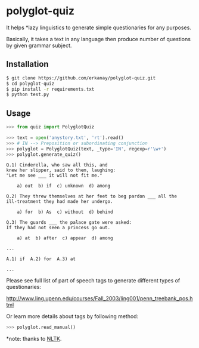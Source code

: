 # polyglot-quiz

It helps *lazy linguistics to generate simple questionaries for any purposes.

Basically, it takes a text in any language then produce number of questions by given grammar subject.

## Installation

```sh
$ git clone https://github.com/erkanay/polyglot-quiz.git
$ cd polyglot-quiz
$ pip install -r requirements.txt
$ python test.py
```

## Usage
```python
>>> from quiz import PolyglotQuiz

>>> text = open('anystory.txt', 'rt').read()
>>> # IN --> Preposition or subordinating conjunction
>>> polyglot = PolyglotQuiz(text, _type='IN', regexp=r'\w+')
>>> polyglot.generate_quiz()
```
```
Q.1) Cinderella, who saw all this, and
knew her slipper, said to them, laughing:
"Let me see ___ it will not fit me."

    a) out  b) if  c) unknown  d) among
    
Q.2) They threw themselves at her feet to beg pardon ___ all the
ill-treatment they had made her undergo.

    a) for  b) As  c) without  d) behind

Q.3) The guards ___ the palace gate were asked: 
If they had not seen a princess go out.

    a) at  b) after  c) appear  d) among
    
...

A.1) if  A.2) for  A.3) at

...
```

Please see full list of part of speech tags to generate different types of questionaries:

http://www.ling.upenn.edu/courses/Fall_2003/ling001/penn_treebank_pos.html

Or learn more details about tags by following method:
```python
>>> polyglot.read_manual()

```

*note: thanks to [NLTK](http://www.nltk.org/).
